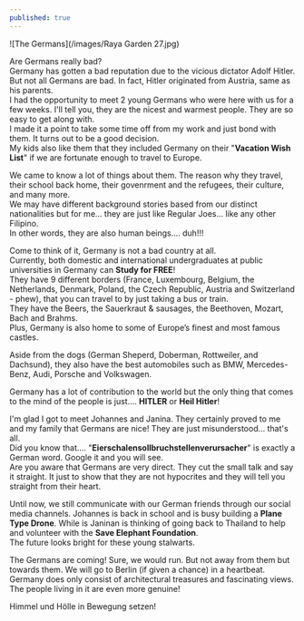 ```yaml
---
published: true
---
```

![The Germans](/images/Raya Garden 27.jpg)

Are Germans really bad?   
Germany has gotten a bad reputation due to the vicious dictator Adolf Hitler. But not all Germans are bad. In fact, Hitler originated from Austria, same as his parents.   
I had the opportunity to meet 2 young Germans who were here with us for a few weeks. I'll tell you, they are the nicest and warmest people. They are so easy to get along with.   
I made it a point to take some time off from my work and just bond with them. It turns out to be a good decision.   
My kids also like them that they included Germany on their "**Vacation Wish List**" if we are fortunate enough to travel to Europe.

We came to know a lot of things about them. The reason why they travel, their school back home, their govenrment and the refugees, their culture, and many more.   
We may have different background stories based from our distinct nationalities but for me... they are just like Regular Joes... like any other Filipino.   
In other words, they are also human beings.... duh!!!

Come to think of it, Germany is not a bad country at all.   
Currently, both domestic and international undergraduates at public universities in Germany can **Study for FREE**!   
They have 9 different borders (France, Luxembourg, Belgium, the Netherlands, Denmark, Poland, the Czech Republic, Austria and Switzerland - phew), that you can travel to by just taking a bus or train.   
They have the Beers, the Sauerkraut & sausages, the Beethoven, Mozart, Bach and Brahms.   
Plus, Germany is also home to some of Europe’s finest and most famous castles.   

Aside from the dogs (German Sheperd, Doberman, Rottweiler, and Dachsund), they also have the best automobiles such as BMW, Mercedes-Benz, Audi, Porsche and Volkswagen.

Germany has a lot of contribution to the world but the only thing that comes to the mind of the people is just.... **HITLER** or **Heil Hitler**!   

I'm glad I got to meet Johannes and Janina. They certainly proved to me and my family that Germans are nice! They are just misunderstood... that's all.   
Did you know that.... "**Eierschalensollbruchstellenverursacher**" is exactly a German word. Google it and you will see.   
Are you aware that Germans are very direct. They cut the small talk and say it straight. It just to show that they are not hypocrites and they will tell you straight from their heart.

Until now, we still communicate with our German friends through our social media channels. Johannes is back in school and is busy building a **Plane Type Drone**. While is Janinan is thinking of going back to Thailand to help and volunteer with the **Save Elephant Foundation**.   
The future looks bright for these young stalwarts.

The Germans are coming! Sure, we would run. But not away from them but towards them. We will go to Berlin (if given a chance) in a heartbeat.   
Germany does only consist of architectural treasures and fascinating views. The people living in it are even more genuine!  

Himmel und Hölle in Bewegung setzen!